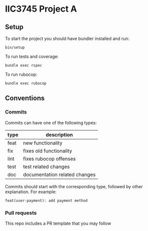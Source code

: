 # IIC3745 Project A

## Setup

To start the project you should have bundler installed and run:

```
bin/setup
```

To run tests and coverage:
```
bundle exec rspec
```

To run rubocop:
```
bundle exec rubocop
```

## Conventions

### Commits

Commits can have one of the following types:

| type | description |
|---|---|
| feat | new functionality |
| fix | fixes old functionality |
| lint | fixes rubocop offenses |
| test | test related changes |
| doc | documentation related changes |

Commits should start with the corresponding type, followed by other explanation. For example:

```
feat(user-payment): add payment method
```

### Pull requests

This repo includes a PR template that you may follow